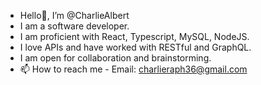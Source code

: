 - Hello👋, I’m @CharlieAlbert
-  I am a software developer.
- I am proficient with React, Typescript, MySQL, NodeJS.
- I love APIs and have worked with RESTful and GraphQL.
-  I am open for collaboration and brainstorming.
- 📫 How to reach me - Email: charlieraph36@gmail.com

<!---
CharlieAlbert/CharlieAlbert is a ✨ special ✨ repository because its `README.md` (this file) appears on your GitHub profile.
You can click the Preview link to take a look at your changes.
--->
